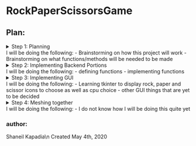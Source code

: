 # RockPaperScissorsGame

## Plan:

<details>
<summary/> Step 1: Planning <summary>
I will be doing the following:
    - Brainstorming on how this project will work
    - Brainstorming on what functions/methods will be needed to be made
</details>

<details>
<summary/> Step 2: Implementing Backend Portions<summary>
I will be doing the following:
    - defining functions 
    - implementing functions
</details>

<details>
<summary/> Step 3: Implementing GUI <summary>
I will be doing the following:
    - Learning tkinter to display rock, paper and scissor icons to choose as well as cpu choice
    - other GUI things that are yet to be decided
</details>

<details>
<summary/> Step 4: Meshing together <summary>
I will be doing the following:
    - I do not know how I will be doing this quite yet
</details>

### author:
Shaneil Kapadia\n
Created May 4th, 2020